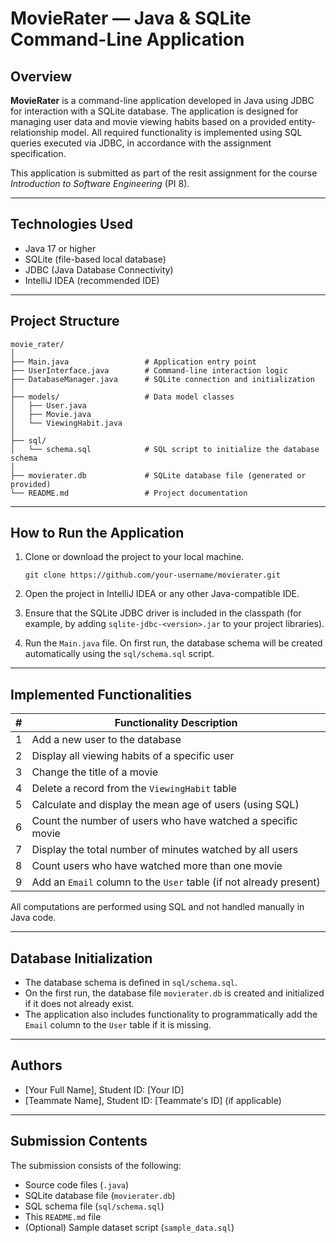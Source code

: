 # MovieRater — Java & SQLite Command-Line Application

## Overview

**MovieRater** is a command-line application developed in Java using JDBC for interaction with a SQLite database. The application is designed for managing user data and movie viewing habits based on a provided entity-relationship model. All required functionality is implemented using SQL queries executed via JDBC, in accordance with the assignment specification.

This application is submitted as part of the resit assignment for the course *Introduction to Software Engineering* (PI 8).

---

## Technologies Used

* Java 17 or higher
* SQLite (file-based local database)
* JDBC (Java Database Connectivity)
* IntelliJ IDEA (recommended IDE)

---

## Project Structure

```
movie_rater/
│
├── Main.java                 # Application entry point
├── UserInterface.java        # Command-line interaction logic
├── DatabaseManager.java      # SQLite connection and initialization
│
├── models/                   # Data model classes
│   ├── User.java
│   ├── Movie.java
│   └── ViewingHabit.java
│
├── sql/
│   └── schema.sql            # SQL script to initialize the database schema
│
├── movierater.db             # SQLite database file (generated or provided)
└── README.md                 # Project documentation
```

---

## How to Run the Application

1. Clone or download the project to your local machine.

   ```
   git clone https://github.com/your-username/movierater.git
   ```

2. Open the project in IntelliJ IDEA or any other Java-compatible IDE.

3. Ensure that the SQLite JDBC driver is included in the classpath (for example, by adding `sqlite-jdbc-<version>.jar` to your project libraries).

4. Run the `Main.java` file. On first run, the database schema will be created automatically using the `sql/schema.sql` script.

---

## Implemented Functionalities

| # | Functionality Description                                          |
| - | ------------------------------------------------------------------ |
| 1 | Add a new user to the database                                     |
| 2 | Display all viewing habits of a specific user                      |
| 3 | Change the title of a movie                                        |
| 4 | Delete a record from the `ViewingHabit` table                      |
| 5 | Calculate and display the mean age of users (using SQL)            |
| 6 | Count the number of users who have watched a specific movie        |
| 7 | Display the total number of minutes watched by all users           |
| 8 | Count users who have watched more than one movie                   |
| 9 | Add an `Email` column to the `User` table (if not already present) |

All computations are performed using SQL and not handled manually in Java code.

---

## Database Initialization

* The database schema is defined in `sql/schema.sql`.
* On the first run, the database file `movierater.db` is created and initialized if it does not already exist.
* The application also includes functionality to programmatically add the `Email` column to the `User` table if it is missing.

---

## Authors

* \[Your Full Name], Student ID: \[Your ID]
* \[Teammate Name], Student ID: \[Teammate's ID] (if applicable)

---

## Submission Contents

The submission consists of the following:

* Source code files (`.java`)
* SQLite database file (`movierater.db`)
* SQL schema file (`sql/schema.sql`)
* This `README.md` file
* (Optional) Sample dataset script (`sample_data.sql`)


